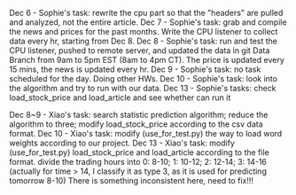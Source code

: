 Dec 6 - Sophie's task: rewrite the cpu part so that the "headers" are pulled and analyzed, not the entire article.
Dec 7 - Sophie's task: grab and compile the news and prices for the past months. Write the CPU listener to collect data every hr, starting from Dec 8.
Dec 8 - Sophie's task: run and test the CPU listener, pushed to remote server, and updated the data in git Data Branch from 9am to 5pm EST (8am to 4pm CT). The price is updated every 15 mins, the news is updated every hr. 
Dec 9 - Sophie's task: no task scheduled for the day. Doing other HWs.
Dec 10 - Sophie's task: look into the algorithm and try to run with our data. 
Dec 13 - Sophie's tasks: check load_stock_price and load_article and see whether can run it

Dec  8~9 - Xiao's task: search statistic prediction algorithm; reduce the algorithm to three; modify load_stock_price according to the csv data format.
Dec 10 - Xiao's task: modify (use_for_test.py) the way to load word weights according to our project.
Dec 13 - Xiao's task: modify (use_for_test.py) load_stock_price and load_article according to the file format.
         divide the trading hours into 0: 8-10; 1: 10-12; 2: 12-14; 3: 14-16
         (actually for time > 14, I classify it as type 3, as it is used for predicting tomorrow 8-10)
         There is something inconsistent here, need to fix!!!
